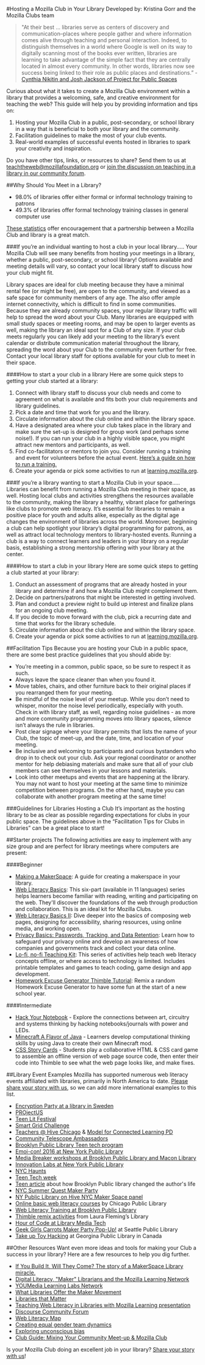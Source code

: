 #Hosting a Mozilla Club in Your Library
Developed by: Kristina Gorr and the Mozilla Clubs team

>"At their best ... libraries serve as centers of discovery and communication–places where people gather and where information comes alive through teaching and personal interaction. Indeed, to distinguish themselves in a world where Google is well on its way to digitally scanning most of the books ever written, libraries are learning to take advantage of the simple fact that they are centrally located in almost every community. In other words, libraries now see success being linked to their role as public places and destinations.” - [Cynthia Nikitin and Josh Jackson of Project for Public Spaces](http://www.pps.org/reference/librariesthatmatter-2/)

Curious about what it takes to create a Mozilla Club environment within a library that provides a welcoming, safe, and creative environment for teaching the web? This guide will help you by providing information and tips on:

1. Hosting your Mozilla Club in a public, post-secondary, or school library in a way that is beneficial to both your library and the community.
2. Facilitation guidelines to make the most of your club events.
3. Real-world examples of successful events hosted in libraries to spark your creativity and inspiration.

Do you have other tips, links, or resources to share? Send them to us at teachtheweb@mozillafoundation.org or [join the discussion on teaching in a library in our community forum](https://discourse.webmaker.org/t/hosting-events-mozilla-clubs-in-libraries/581).


##Why Should You Meet in a Library?

* 98.0% of libraries offer either formal or informal technology training to patrons
* 49.3% of libraries offer formal technology training classes in general computer use

[These statistics](http://www.ala.org/news/press-releases/2014/07/libraries-support-digital-readiness-tech-training-stem-programs-more-robust) offer encouragement that a partnership between a Mozilla Club and library is a great match. 

###If you’re an individual wanting to host a club in your local library…..
Your Mozilla Club will see many benefits from hosting your meetings in a library, whether a public, post-secondary, or school library! Options available and meeting details will vary, so contact your local library staff to discuss how your club might fit. 

Library spaces are ideal for club meeting because they have a minimal rental fee (or might be free), are open to the community, and viewed as a safe space for community members of any age. The also offer ample internet connectivity, which is difficult to find in some communities. Because they are already community spaces, your regular library traffic will help to spread the word about your Club. Many libraries are equipped with small study spaces or meeting rooms, and may be open to larger events as well, making the library an ideal spot for a Club of any size. If your club meets regularly you can likely add your meeting to the library’s event calendar or distribute communication material throughout the library, spreading the word about your Club to the community even further for free. Contact your local library staff for options available for your club to meet in their space.

####How to start a your club in a library
Here are some quick steps to getting your club started at a library:

1. Connect with library staff to discuss your club needs and come to agreement on what is available and fits both your club requirements and library guidelines.
2. Pick a date and time that work for you and the library.
3. Circulate information about the club online and within the library space.
4. Have a designated area where your club takes place in the library and make sure the set-up is designed for group work (and perhaps some noise!). If you can run your club in a highly visible space, you might attract new mentors and participants, as well.
5. Find co-facilitators or mentors to join you. Consider running a training and event for volunteers before the actual event. [Here’s a guide on how to run a training.](http://mozilla.github.io/learning-networks/clubs/train-the-trainer-guide/) 
6. Create your agenda or pick some activities to run at [learning.mozilla.org](https://learning.mozilla.org/).

###If you’re a library wanting to start a Mozilla Club in your space…..
Libraries can benefit from running a Mozilla Club meeting in their space, as well.  Hosting local clubs and activities strengthens the resources available to the community, making the library a healthy, vibrant place for gatherings like clubs to promote web literacy. It’s essential for libraries to remain a positive place for youth and adults alike, especially as the digital age changes the environment of libraries across the world. Moreover, beginning a club can help spotlight your library’s digital programming for patrons, as well as attract local technology mentors to library-hosted events. Running a club is a way to connect learners and leaders in your library on a regular basis, establishing a strong mentorship offering with your library at the center.

####How to start a club in your library
Here are some quick steps to getting a club started at your library:

1. Conduct an assessment of programs that are already hosted in your library and determine if and how a Mozilla Club might complement them.
2. Decide on partners/patrons that might be interested in getting involved.
3. Plan and conduct a preview night to build up interest and finalize plans for an ongoing club meeting.
4. If you decide to move forward with the club, pick a recurring date and time that works for the library schedule.
5. Circulate information about the club online and within the library space.
6. Create your agenda or pick some activities to run at [learning.mozilla.org](https://learning.mozilla.org/).

##Facilitation Tips
Because you are hosting your Club in a public space, there are some best practice guidelines that you should abide by:

* You’re meeting in a common, public space, so be sure to respect it as such. 
* Always leave the space cleaner than when you found it.
* Move tables, chairs, and other furniture back to their original places if you rearranged them for your meeting.
* Be mindful of the noise level of your meetup. While you don’t need to whisper, monitor the noise level periodically, especially with youth. Check in with library staff, as well, regarding noise guidelines -  as more and more community programming moves into library spaces, silence isn’t always the rule in libraries.
* Post clear signage where your library permits that lists the name of your Club, the topic of meet-up, and the date, time, and location of your meeting.
* Be inclusive and welcoming to participants and curious bystanders who drop in to check out your club. Ask your regional coordinator or another mentor for help debiasing materials and make sure that all of your club members can see themselves in your lessons and materials. 
* Look into other meetups and events that are happening at the library. You may not want to host your meeting at the same time to minimize competition between programs. On the other hand, maybe you can collaborate with another program meeting at the same time!

###Guidelines for Libraries Hosting a Club
It’s important as the hosting library to be as clear as possible regarding expectations for clubs in your public space. The guidelines above in the “Facilitation Tips for Clubs in Libraries” can be a great place to start!

##Starter projects
The following activities are easy to implement with any size group and are perfect for library meetings where computers are present:

####Beginner

* [Making a MakerSpace](https://d157rqmxrxj6ey.cloudfront.net/mrskapp/9795/): A guide for creating a makerspace in your library.
* [Web Literacy Basics](https://learning.mozilla.org/activities/web-lit-basics/): This six-part (available in 11 languages) series helps learners become familiar with reading, writing and participating on the web. They'll discover the foundations of the web through production and collaboration. This is an ideal kit for Mozilla Clubs.
* [Web Literacy Basics II](https://learning.mozilla.org/activities/web-lit-basics-two/): Dive deeper into the basics of composing web pages, designing for accessibility, sharing resources, using online media, and working open.
* [Privacy Basics: Passwords, Tracking, and Data Retention](https://learning.mozilla.org/activities/privacy-basics/): Learn how to safeguard your privacy online and develop an awareness of how companies and governments track and collect your data online.
* [Lo-fi, no-fi Teaching Kit](https://laura.makes.org/thimble/MTUyODMwNDY0/lofi-nofi-teaching-kit): This series of activities help teach web literacy concepts offline, or where access to technology is limited. Includes printable templates and games to teach coding, game design and app development.
* [Homework Excuse Generator Thimble Tutorial](https://thimble.mozilla.org/anonymous/721d1185-eb53-4fdc-8078-b14a15646832/2498): Remix a random Homework Excuse Generator to have some fun at the start of a new school year.

####Intermediate

* [Hack Your Notebook](https://laura.makes.org/thimble/LTU1NDA0MTA4OA==/hack-your-notebook-teaching-kit) - Explore the connections between art, circuitry and systems thinking by hacking notebooks/journals with power and LEDs.
* [Minecraft A Flavor of Java](https://epik.makes.org/thimble/NjU2MTQ2OTQ0/minecraft-a-flavor-of-java-epik) - Learners develop computational thinking skills by using Java to create their own Minecraft mod.
* [CSS Story Cards](https://d157rqmxrxj6ey.cloudfront.net/mouseorg/19913/) - Students play a collaborative HTML & CSS card game to assemble an offline version of web page source code, then enter their code into Thimble to see what the web page looks like, and make fixes.

##Library Event Examples
Mozilla has supported numerous web literacy events affiliated with libraries, primarily in North America to date. [Please share your story with us](https://discourse.webmaker.org/t/hosting-events-mozilla-clubs-in-libraries/581), so we can add more international examples to this list.

* [Encryption Party at a library in Sweden](http://digibib.se/886-2/)
* [PROjectUS](http://hivechicago.org/portfolio/project-us/)
* [Teen Lit Festival](http://hivechicago.org/portfolio/chicago-teen-literary-festival/)
* [Smart Grid Challenge](http://hivechicago.org/portfolio/smart-grid-challenge/)
* [Teachers @ Hive Chicago](http://teachers.hivechicago.org/) & [Model for Connected Learning PD](http://hivechicago.org/portfolio/model-connected-learning/)
* [Community Telescope Ambassadors](http://hivechicago.org/portfolio/community-telescope-ambassadors/)
* [Brooklyn Public Library Teen tech program](http://hivenyc.org/2015/08/04/brooklyn-public-library-tech-programs-visit/)
* [Emoi-con! 2016 at New York Public Library](http://emoti-con.org/)
* [Media Breaker workshops at Brooklyn Public Library and Macon Library](http://thelamp.org/what-super-bowl-ad-will-you-break-this-year/)  
* [Innovation Labs at New York Public Library](http://www.nypl.org/ost)
* [NYC Haunts](http://hivenyc.org/portfolio/nyc-haunts/)
* [Teen Tech week](http://hivenyc.org/2012/03/06/geek-out-your-library-its-teen-tech-week/)
* [Teen article](http://hivenyc.org/2012/10/16/how-the-brooklyn-public-library-changed-my-life/) about how Brooklyn Public library changed the author's life
* [NYC Summer Quest Maker Party](https://www.edsurge.com/e/nyc-summer-quest-maker-party-new-york-ny-on-2014-07-17)
* [NY Public Library on Hive NYC Maker Space panel](http://hivenyc.org/2015/03/13/february-2015-meet-up-maker-spaces/)
* [Online basic web literacy courses](https://chipublib.digitallearn.org/) by Chicago Public Library
* [Web Literacy Training at Brooklyn Public Library](https://www.flickr.com/photos/newyouthcity/sets/72157657222960094)
* [Thimble remix activities](https://twitter.com/LFlemingEDU/status/673875352842801152) from Laura Fleming’s Library
* [Hour of Code at Library Media Tech](http://librarymediatechtalk.blogspot.com/2016/01/may-code-be-with-you-in-library.html?platform=hootsuite)
* [Geek Girls Carrots Maker Party Pop-Up!](https://sanda.makes.org/thimble/LTE4OTMyNjkyNDg=/maker-party-pop-up-seattle) at Seattle Public Library
* [Take up Toy Hacking](http://hivetoronto.org/take-toy-hacking-open-curriculum/) at Georgina Public Library in Canada

##Other Resources
Want even more ideas and tools for making your Club a success in your library? Here are a few resources to help you dig further.

* [If You Build It, Will They Come? The story of a MakerSpace Library miracle.](http://www.teenlibrariantoolbox.com/2016/01/sunday-reflections-if-you-build-it-will-they-come-the-story-of-a-makerspace-miracle/)
* [Digital Literacy, "Maker" Librarians and the Mozilla Learning Network](http://www.cilip.org.uk/blog/digital-literacy-maker-librarians-mozilla-learning-network)
* [YOUMedia Learning Labs Network](http://youmedia.org/)
* [What Libraries Offer the Maker Movement](http://youmedia.org/news/what-libraries-offer-the-maker-movement/)
* [Libraries that Matter](http://www.pps.org/reference/librariesthatmatter-2/) 
* [Teaching Web Literacy in Libraries with Mozilla Learning presentation](http://www.slideshare.net/Amirad/teaching-web-litear)
* [Discourse Community Forum](https://discourse.webmaker.org/)
* [Web Literacy Map](https://learning.mozilla.org/web-literacy)
* [Creating equal gender team dynamics](https://drive.google.com/a/mozillafoundation.org/file/d/0B1HI_LlmJ9BlU2htdTFQRE1WR00/view)
* [Exploring unconscious bias](http://www.cookross.com/docs/UnconsciousBias.pdf)
* [Club Guide: Mixing Your Community Meet-up & Mozilla Club](http://mozilla.github.io/mozilla-club-guides/existing-program/#why-merge-an-existing-club-with-a-mozilla-club-)


Is your Mozilla Club doing an excellent job in your library? [Share your story with us](https://docs.google.com/a/mozillafoundation.org/forms/d/1bOXV1OiF2EKS5KprlnzfFpwaoVNwxLAwN_UEq6hGKqU/viewform)!


